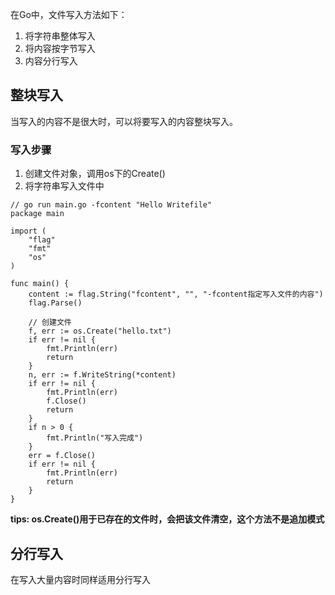 在Go中，文件写入方法如下：
1. 将字符串整体写入
2. 将内容按字节写入
3. 内容分行写入

## 整块写入

当写入的内容不是很大时，可以将要写入的内容整块写入。

### 写入步骤
1. 创建文件对象，调用os下的Create()
2. 将字符串写入文件中

```
// go run main.go -fcontent "Hello Writefile"
package main

import (
	"flag"
	"fmt"
	"os"
)

func main() {
	content := flag.String("fcontent", "", "-fcontent指定写入文件的内容")
	flag.Parse()

	// 创建文件
	f, err := os.Create("hello.txt")
	if err != nil {
		fmt.Println(err)
		return
	}
	n, err := f.WriteString(*content)
	if err != nil {
		fmt.Println(err)
		f.Close()
		return
	}
	if n > 0 {
		fmt.Println("写入完成")
	}
	err = f.Close()
	if err != nil {
		fmt.Println(err)
		return
	}
}

```
**tips: os.Create()用于已存在的文件时，会把该文件清空，这个方法不是追加模式**

## 分行写入

在写入大量内容时同样适用分行写入
